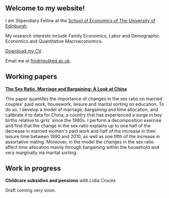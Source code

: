 ## Welcome to my website!

I am Stipendiary Fellow at the [School of Economics of The University of Edinburgh](https://www.ed.ac.uk/economics).

My research interests include Family Economics, Labor and Demographic Economics and Quantitative Macroeconomics.

[Download my CV](<frarodri.github.io/CV/Academic CV.pdf>).

Email me at [frodrigu@ed.ac.uk](mailto:frodrigu@ed.ac.uk).

## Working papers

**[The Sex Ratio, Marriage and Bargaining: A Look at China](https://github.com/frarodri/Sex_ratio_marriage_bargaining_China/blob/main/Paper/The%20Sex%20Ratio%2C%20Marriage%20and%20Bargaining%20A%20Look%20at%20China.pdf?raw=true)**

This paper quantifes the importance of changes in the sex ratio on married couples' paid work, housework, leisure and marital sorting on education. To do so, I develop a model of marriage, bargaining and time allocation, and calibrate it to data for China, a country that has experienced a surge in boy births relative to girls' since the 1980s. I perform a decomposition exercise and find that the change in the sex ratio explains up to one half of the decrease in married women's paid work and half of the increase in their leisure time between 1990 and 2010, as well as one fifth of the increase in assortative mating. Moreover, in the model the changes in the sex ratio affect time allocation mainly through bargaining within the household and very marginally via marital sorting.

## Work in progress

**Childcare subsidies and pensions** with Lidia Cruces

Draft coming very soon.
